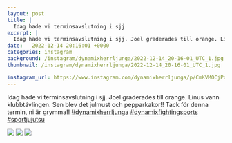 ```yaml
---
layout: post
title: |
  Idag hade vi terminsavslutning i sjj
excerpt: |
  Idag hade vi terminsavslutning i sjj. Joel graderades till orange. Linus vann klubbtävlingen. Sen blev det julmust och pepparkakor!! Tack för denna termin, ni är grymma!!   
date:   2022-12-14 20:16:01 +0000
categories: instagram
background: /instagram/dynamixherrljunga/2022-12-14_20-16-01_UTC_1.jpg
thumbnail: /instagram/dynamixherrljunga/2022-12-14_20-16-01_UTC_1.jpg

instagram_url: https://www.instagram.com/dynamixherrljunga/p/CmKVMOCjPop
---
```

Idag hade vi terminsavslutning i sjj. Joel graderades till orange. Linus vann klubbtävlingen. Sen blev det julmust och pepparkakor!! Tack för denna termin, ni är grymma!! [#dynamixherrljunga](https://www.instagram.com/explore/tags/dynamixherrljunga/) [#dynamixfightingsports](https://www.instagram.com/explore/tags/dynamixfightingsports/) [#sportjujutsu](https://www.instagram.com/explore/tags/sportjujutsu/)



<img src='{{ site.baseurl }}/instagram/dynamixherrljunga/2022-12-14_20-16-01_UTC_1.jpg' class='img-fluid' />


<img src='{{ site.baseurl }}/instagram/dynamixherrljunga/2022-12-14_20-16-01_UTC_2.jpg' class='img-fluid' />


<img src='{{ site.baseurl }}/instagram/dynamixherrljunga/2022-12-14_20-16-01_UTC_3.jpg' class='img-fluid' />
